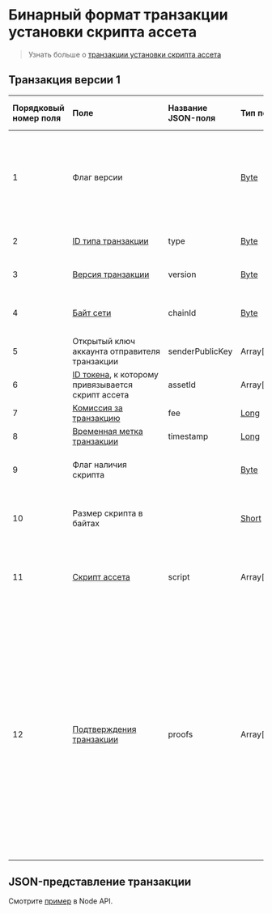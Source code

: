 # Бинарный формат транзакции установки скрипта ассета

> Узнать больше о [транзакции установки скрипта ассета](/ru/blockchain/transaction-type/set-asset-script-transaction)

## Транзакция версии 1

| Порядковый номер поля | Поле | Название JSON-поля | Тип поля | Размер поля в байтах | Комментарий |
| :--- | :--- | :--- | :--- | :--- | :--- |
| 1 | Флаг версии |  | [Byte](/ru/blockchain/blockchain/blockchain-data-types) | 1 | Указывает, что [версия транзакции](/ru/blockchain/transaction/transaction-version) является второй или выше.<br>Значение должно быть равно 0 |
| 2 | [ID типа транзакции](/ru/blockchain/transaction-type) | type | [Byte](/ru/blockchain/blockchain/blockchain-data-types) | 1 | Значение должно быть равно 15 |
| 3 | [Версия транзакции](/ru/blockchain/transaction/transaction-version) | version | [Byte](/ru/blockchain/blockchain/blockchain-data-types) | 1 | Значение должно быть равно 2 |
| 4 | [Байт сети](/ru/blockchain/blockchain-network/chain-id) | chainId | [Byte](/ru/blockchain/blockchain/blockchain-data-types) | 1 | 84 для [тестовой сети](/ru/blockchain/blockchain-network/test-network), 87 для [основной сети](/ru/blockchain/blockchain-network/main-network) |
| 5 | Открытый ключ аккаунта отправителя транзакции | senderPublicKey | Array[[Byte](/ru/blockchain/blockchain/blockchain-data-types)] | 32 |  |
| 6 | [ID токена](/ru/blockchain/token/token-id), к которому привязывается скрипт ассета | assetId | Array[[Byte](/ru/blockchain/blockchain/blockchain-data-types)] | 32 |  |
| 7 | [Комиссия за транзакцию](/ru/blockchain/transaction/transaction-fee) | fee | [Long](/ru/blockchain/blockchain/blockchain-data-types) | 8 |  |
| 8 | [Временная метка транзакции](/ru/blockchain/transaction/transaction-timestamp) | timestamp | [Long](/ru/blockchain/blockchain/blockchain-data-types) | 8 |  |
| 9 | Флаг наличия скрипта |  | [Byte](/ru/blockchain/blockchain/blockchain-data-types) | 1 | 0 — скрипт не установлен1 — скрипт установлен |
| 10 | Размер скрипта в байтах |  | [Short](/ru/blockchain/blockchain/blockchain-data-types) | S | S = 0 если значение поля 9 равно 0.S = 2 если значение поля 9 равно 1 |
| 11 | [Скрипт ассета](/ru/ride/script/script-types/asset-script) | script | Array[[Byte](/ru/blockchain/blockchain/blockchain-data-types)] | S | S = 0 если значение поля 9 равно 0.1 <= S <= 32768 если значение поля 9 равно 1 |
| 12 | [Подтверждения транзакции](/ru/blockchain/transaction/transaction-proof) | proofs | Array[[Подтверждение](/ru/blockchain/transaction/transaction-proof)] | `S`  | Если массив пустой, то `S` = 3.<br>Если массив не пустой, то `S` = 3 + 2 × `N` + (`P`<sub>1</sub> + `P`<sub>2</sub> + ... + `P`<sub>n</sub>),<br>где<br>`N` — количество подтверждений в массиве,<br>`P`<sub>n</sub> — размер `N`-го подтверждения в байтах. Максимальное количество подтверждений в массиве — 8. Максимальный размер каждого подтверждения — 64 байта |

## JSON-представление транзакции

Смотрите [пример](https://nodes.wavesplatform.com/transactions/info/FwYSpmVDbWQ2BA5NCBZ9z5GSjY39PSyfNZzBayDiMA88) в Node API.
